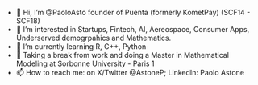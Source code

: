 - 👋 Hi, I’m @PaoloAsto founder of Puenta (formerly KometPay) (SCF14 - SCF18)
- 👀 I’m interested in Startups, Fintech, AI, Aereospace, Consumer Apps, Underserved demogrpahics and Mathematics.  
- 🌱 I’m currently learning R, C++, Python 
- 💞️ Taking a break from work and doing a Master in Mathematical Modeling at Sorbonne University - Paris 1
- 📫 How to reach me: on X/Twitter @AstoneP; LinkedIn: Paolo Astone 

<!---
PaoloAsto/PaoloAsto is a ✨ special ✨ repository because its `README.md` (this file) appears on your GitHub profile.
You can click the Preview link to take a look at your changes.
--->
